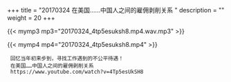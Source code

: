 +++
title = "20170324  在美国……中国人之间的雇佣剥削关系 "
description = ""
weight = 20
+++

{{< mymp3 mp3="20170324_4tp5esuksh8.mp4.wav.mp3" >}}

{{< mymp4 mp4="20170324_4tp5esuksh8.mp4" >}}

     回忆当年初来步到，寻找工作遇到的不公平待遇！ 
     在美国……中国人之间的雇佣剥削关系 
     https://www.youtube.com/watch?v=4Tp5esUkSH8 
